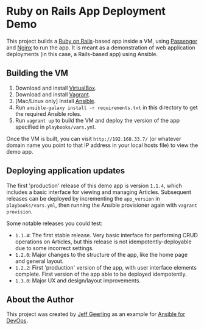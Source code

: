 # Ruby on Rails App Deployment Demo

This project builds a [Ruby on Rails](http://rubyonrails.org/)-based app inside a VM, using [Passenger](https://www.phusionpassenger.com/) and [Nginx](http://nginx.org/) to run the app. It is meant as a demonstration of web application deployments (in this case, a Rails-based app) using Ansible.

## Building the VM

  1. Download and install [VirtualBox](https://www.virtualbox.org/wiki/Downloads).
  2. Download and install [Vagrant](http://www.vagrantup.com/downloads.html).
  3. [Mac/Linux only] Install [Ansible](http://docs.ansible.com/intro_installation.html).
  4. Run `ansible-galaxy install -r requirements.txt` in this directory to get the required Ansible roles.
  5. Run `vagrant up` to build the VM and deploy the version of the app specified in `playbooks/vars.yml`.

Once the VM is built, you can visit `http://192.168.33.7/` (or whatever domain name you point to that IP address in your local hosts file) to view the demo app.

## Deploying application updates

The first 'production' release of this demo app is version `1.1.4`, which includes a basic interface for viewing and managing Articles. Subsequent releases can be deployed by incrementing the `app_version` in `playbooks/vars.yml`, then running the Ansible provisioner again with `vagrant provision`.

Some notable releases you could test:

  - `1.1.4`: The first stable release. Very basic interface for performing CRUD operations on Articles, but this release is not idempotently-deployable due to some incorrect settings.
  - `1.2.0`: Major changes to the structure of the app, like the home page and general layout.
  - `1.2.2`: First 'production' version of the app, with user interface elements complete. First version of the app able to be deployed idempotently.
  - `1.3.0`: Major UX and design/layout improvements.

## About the Author

This project was created by [Jeff Geerling](http://jeffgeerling.com/) as an example for [Ansible for DevOps](https://leanpub.com/ansible-for-devops).
